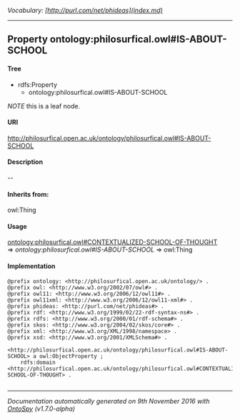 _Vocabulary: [http://purl.com/net/phideas](index.md)_ 

---	
	




    


## Property ontology:philosurfical.owl#IS-ABOUT-SCHOOL


#### Tree

* rdfs:Property
    * ontology:philosurfical.owl#IS-ABOUT-SCHOOL





*NOTE* this is a leaf node.


#### URI
http://philosurfical.open.ac.uk/ontology/philosurfical.owl#IS-ABOUT-SCHOOL

#### Description
--


#### Inherits from:
owl:Thing



#### Usage


[ontology:philosurfical.owl#CONTEXTUALIZED-SCHOOL-OF-THOUGHT](class-ontologyphilosurficalowlcontextualized-school-of-thought.md) 
=&gt;&nbsp;_ontology:philosurfical.owl#IS-ABOUT-SCHOOL_&nbsp;=&gt;&nbsp;owl:Thing

#### Implementation
```
@prefix ontology: <http://philosurfical.open.ac.uk/ontology/> .
@prefix owl: <http://www.w3.org/2002/07/owl#> .
@prefix owl11: <http://www.w3.org/2006/12/owl11#> .
@prefix owl11xml: <http://www.w3.org/2006/12/owl11-xml#> .
@prefix phideas: <http://purl.com/net/phideas#> .
@prefix rdf: <http://www.w3.org/1999/02/22-rdf-syntax-ns#> .
@prefix rdfs: <http://www.w3.org/2000/01/rdf-schema#> .
@prefix skos: <http://www.w3.org/2004/02/skos/core#> .
@prefix xml: <http://www.w3.org/XML/1998/namespace> .
@prefix xsd: <http://www.w3.org/2001/XMLSchema#> .

<http://philosurfical.open.ac.uk/ontology/philosurfical.owl#IS-ABOUT-SCHOOL> a owl:ObjectProperty ;
    rdfs:domain <http://philosurfical.open.ac.uk/ontology/philosurfical.owl#CONTEXTUALIZED-SCHOOL-OF-THOUGHT> .


```










---

_Documentation automatically generated on 9th November 2016 with [OntoSpy](http://ontospy.readthedocs.org/ "Open") (v1.7.0-alpha)_